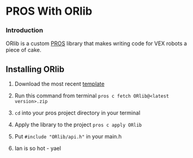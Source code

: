 # PROS With ORlib

### Introduction
ORlib is a custom [PROS](https://pros.cs.purdue.edu/) library that makes writing code for VEX robots a piece of cake.

## Installing ORlib

1. Download the most recent [template](https://github.com/adinderosier/ORlib/releases)

2. Run this command from terminal `pros c fetch ORlib@<latest version>.zip`

3.  `cd` into your pros project directory in your terminal

4. Apply the library to the project `pros c apply ORlib`

5. Put `#include "ORlib/api.h"` in your main.h

6. Ian is so hot - yael
